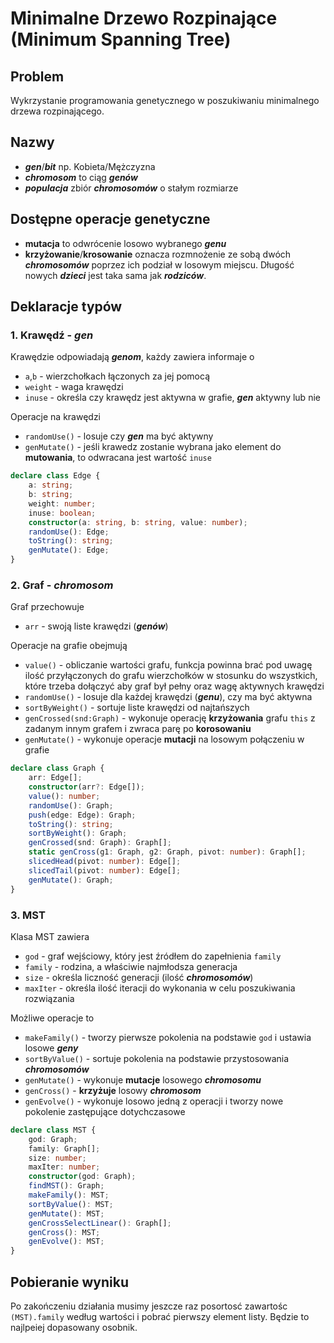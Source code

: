# Minimalne Drzewo Rozpinające (Minimum Spanning Tree)
## Problem
Wykrzystanie programowania genetycznego w poszukiwaniu minimalnego drzewa rozpinającego.
## Nazwy
* ***gen***/***bit*** np. Kobieta/Mężczyzna
* ***chromosom*** to ciąg ***genów***
* ***populacja*** zbiór ***chromosomów*** o stałym rozmiarze

## Dostępne operacje genetyczne
* __mutacja__ to odwrócenie losowo wybranego ***genu***
* __krzyżowanie__/__krosowanie__ oznacza rozmnożenie ze sobą dwóch ***chromosomów*** poprzez ich podział w losowym miejscu. Długość nowych ***dzieci*** jest taka sama jak ***rodziców***.   

## Deklaracje typów
### 1. Krawędź - ***gen***
Krawędzie odpowiadają ***genom***, każdy zawiera informaje o
* `a`,`b` - wierzchołkach łączonych za jej pomocą 
* `weight` - waga krawędzi
* `inuse` - określa czy krawędz jest aktywna w grafie, ***gen*** aktywny lub nie

Operacje na krawędzi
* `randomUse()` - losuje czy ***gen*** ma być aktywny
* `genMutate()` - jeśli krawedz zostanie wybrana jako element do __mutowania__, to odwracana jest wartość `inuse`

``` typescript
declare class Edge {
    a: string;
    b: string;
    weight: number;
    inuse: boolean;
    constructor(a: string, b: string, value: number);
    randomUse(): Edge;
    toString(): string;
    genMutate(): Edge;
}
```
### 2. Graf - ***chromosom***
Graf przechowuje
*  `arr` - swoją liste krawędzi (***genów***)

Operacje na grafie obejmują
* `value()` - obliczanie wartości grafu, funkcja powinna brać pod uwagę ilość przyłączonych do grafu wierzchołków w stosunku do wszystkich, które trzeba dołączyć aby graf był pełny oraz wagę aktywnych krawędzi
* `randomUse()` - losuje dla każdej krawędzi (***genu***), czy ma być aktywna
* `sortByWeight()` - sortuje liste krawędzi od najtańszych
* `genCrossed(snd:Graph)` - wykonuje operację __krzyżowania__ grafu `this` z zadanym innym grafem i zwraca parę po __korosowaniu__
* `genMutate()` - wykonuje operacje __mutacji__ na losowym połączeniu w grafie

``` typescript
declare class Graph {
    arr: Edge[];
    constructor(arr?: Edge[]);
    value(): number;
    randomUse(): Graph;
    push(edge: Edge): Graph;
    toString(): string;
    sortByWeight(): Graph;
    genCrossed(snd: Graph): Graph[];
    static genCross(g1: Graph, g2: Graph, pivot: number): Graph[];
    slicedHead(pivot: number): Edge[];
    slicedTail(pivot: number): Edge[];
    genMutate(): Graph;
}
```
### 3. MST
Klasa MST zawiera
* `god` - graf wejściowy, który jest źródłem do zapełnienia `family`
* `family` - rodzina, a właściwie najmłodsza generacja
* `size` - określa liczność generacji (ilość ***chromosomów***)
* `maxIter` - określa ilość iteracji do wykonania w celu poszukiwania rozwiązania
 
Możliwe operacje to
* `makeFamily()` - tworzy pierwsze pokolenia na podstawie `god` i ustawia losowe ***geny***
* `sortByValue()` - sortuje pokolenia na podstawie przystosowania ***chromosomów***
* `genMutate()` - wykonuje __mutacje__ losowego ***chromosomu***
* `genCross()` - __krzyżuje__ losowy ***chromosom***
* `genEvolve()` - wykonuje losowo jedną z operacji i tworzy nowe pokolenie zastępujące dotychczasowe

``` typescript
declare class MST {
    god: Graph;
    family: Graph[];
    size: number;
    maxIter: number;
    constructor(god: Graph);
    findMST(): Graph;
    makeFamily(): MST;
    sortByValue(): MST;
    genMutate(): MST;
    genCrossSelectLinear(): Graph[];
    genCross(): MST;
    genEvolve(): MST;
}
```

## Pobieranie wyniku
Po zakończeniu działania musimy jeszcze raz posortosć zawartośc `(MST).family` według wartości i pobrać pierwszy element listy. Będzie to najlpeiej dopasowany osobnik.
